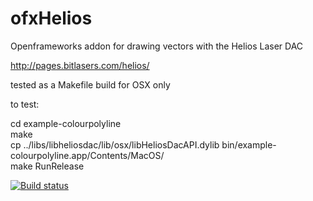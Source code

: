 # ofxHelios
Openframeworks addon for drawing vectors with the Helios Laser DAC

http://pages.bitlasers.com/helios/

tested as a Makefile build for OSX only

to test:

cd example-colourpolyline<br>
make<br>
cp ../libs/libheliosdac/lib/osx/libHeliosDacAPI.dylib bin/example-colourpolyline.app/Contents/MacOS/<br>
make RunRelease

[![Build status](https://travis-ci.org/timredfern/ofxHelios?branch=master)](https://travis-ci.org/timredfern/ofxHelios)
